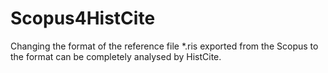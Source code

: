 # Scopus4HistCite
Changing the format of the reference file *.ris exported from the Scopus to the format can be completely  analysed by HistCite.
